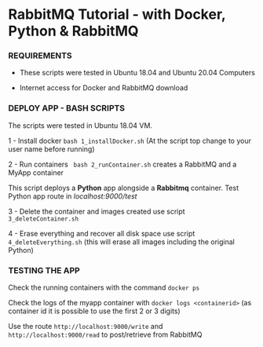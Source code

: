 # RabbitMQ Tutorial - with Docker, Python & RabbitMQ #


### REQUIREMENTS ###

- These scripts were tested in Ubuntu 18.04 and Ubuntu 20.04 Computers

- Internet access for Docker and RabbitMQ download 


### DEPLOY APP - BASH SCRIPTS ###

The scripts were tested in Ubuntu 18.04 VM. 

1 - Install docker  ```bash 1_installDocker.sh``` (At the script top change to your user name before running)

2 - Run containers ``` bash 2_runContainer.sh``` creates a RabbitMQ and a MyApp container

This script deploys a **Python** app alongside a **Rabbitmq** container. Test Python app route in *localhost:9000/test*

3 - Delete the container and images created use script ```3_deleteContainer.sh```

4 - Erase everything and recover all disk space use script ```4_deleteEverything.sh``` (this will erase all images including the original Python)


### TESTING THE APP ###

Check the running containers with the command ```docker ps```

Check the logs of the myapp container with ```docker logs <containerid>``` (as container id it is possible to use the first 2 or 3 digits)

Use the route ```http://localhost:9000/write``` and ```http://localhost:9000/read``` to post/retrieve from RabbitMQ



